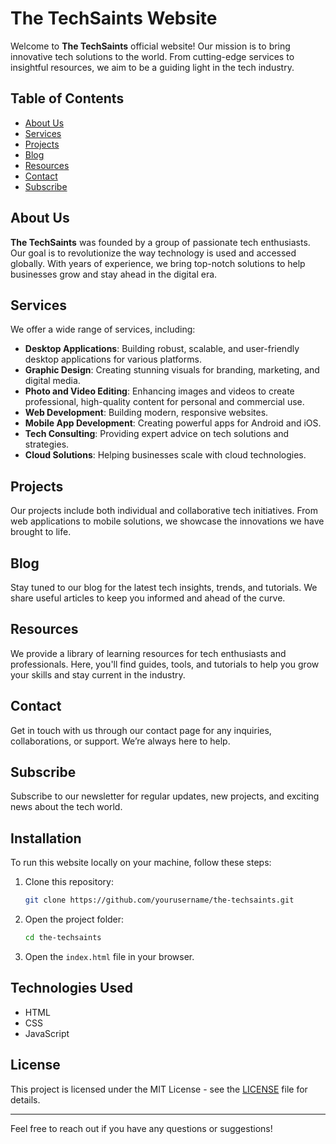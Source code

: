 # The TechSaints Website

Welcome to **The TechSaints** official website! Our mission is to bring innovative tech solutions to the world. From cutting-edge services to insightful resources, we aim to be a guiding light in the tech industry.

## Table of Contents

- [About Us](#about-us)
- [Services](#services)
- [Projects](#projects)
- [Blog](#blog)
- [Resources](#resources)
- [Contact](#contact)
- [Subscribe](#subscribe)

## About Us

**The TechSaints** was founded by a group of passionate tech enthusiasts. Our goal is to revolutionize the way technology is used and accessed globally. With years of experience, we bring top-notch solutions to help businesses grow and stay ahead in the digital era.

## Services

We offer a wide range of services, including:

- **Desktop Applications**: Building robust, scalable, and user-friendly desktop applications for various platforms.
- **Graphic Design**: Creating stunning visuals for branding, marketing, and digital media.
- **Photo and Video Editing**: Enhancing images and videos to create professional, high-quality content for personal and commercial use.
- **Web Development**: Building modern, responsive websites.
- **Mobile App Development**: Creating powerful apps for Android and iOS.
- **Tech Consulting**: Providing expert advice on tech solutions and strategies.
- **Cloud Solutions**: Helping businesses scale with cloud technologies.

## Projects

Our projects include both individual and collaborative tech initiatives. From web applications to mobile solutions, we showcase the innovations we have brought to life.

## Blog

Stay tuned to our blog for the latest tech insights, trends, and tutorials. We share useful articles to keep you informed and ahead of the curve.

## Resources

We provide a library of learning resources for tech enthusiasts and professionals. Here, you'll find guides, tools, and tutorials to help you grow your skills and stay current in the industry.

## Contact

Get in touch with us through our contact page for any inquiries, collaborations, or support. We’re always here to help.

## Subscribe

Subscribe to our newsletter for regular updates, new projects, and exciting news about the tech world.

## Installation

To run this website locally on your machine, follow these steps:

1. Clone this repository:
    ```bash
    git clone https://github.com/yourusername/the-techsaints.git
    ```

2. Open the project folder:
    ```bash
    cd the-techsaints
    ```

3. Open the `index.html` file in your browser.

## Technologies Used

- HTML
- CSS
- JavaScript


## License

This project is licensed under the MIT License - see the [LICENSE](LICENSE) file for details.

---

Feel free to reach out if you have any questions or suggestions!

